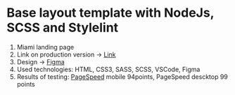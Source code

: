 # Base layout template with NodeJs, SCSS and Stylelint

1. Miami landing page
2. Link on production version -> [Link](https://sagvel.github.io/miami-landing/)
3. Design -> [Figma](https://www.figma.com/file/nHz8bflIwJaWP3P99vKTH5/miami_home_new?node-id=16033%3A3)
4. Used technologies: HTML, CSS3, SASS, SCSS, VSCode, Figma
5. Results of testing: [PageSpeed](https://pagespeed.web.dev/report?url=https%3A%2F%2Fsagvel.github.io%2Fmiami-landing%2F&form_factor=desktop) mobile 94points, PageSpeed descktop 99 points
